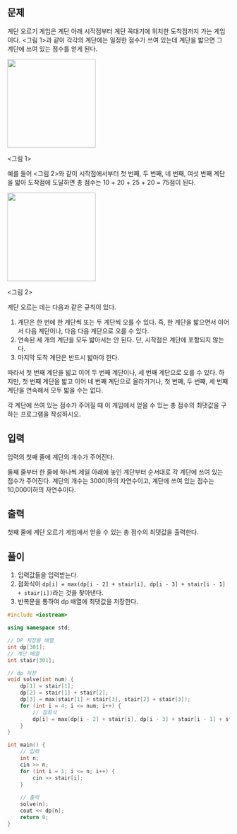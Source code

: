 ## 문제
계단 오르기 게임은 계단 아래 시작점부터 계단 꼭대기에 위치한 도착점까지 가는 게임이다. <그림 1>과 같이 각각의 계단에는 일정한 점수가 쓰여 있는데 계단을 밟으면 그 계단에 쓰여 있는 점수를 얻게 된다.

<img src="https://upload.acmicpc.net/7177ea45-aa8d-4724-b256-7b84832c9b97/-/preview/" height="200"/>

<그림 1>

예를 들어 <그림 2>와 같이 시작점에서부터 첫 번째, 두 번째, 네 번째, 여섯 번째 계단을 밟아 도착점에 도달하면 총 점수는 10 + 20 + 25 + 20 = 75점이 된다.

<img src="https://upload.acmicpc.net/f00b6121-1c25-492e-9bc0-d96377c586b0/-/preview/" height="200"/>

<그림 2>

계단 오르는 데는 다음과 같은 규칙이 있다.

1. 계단은 한 번에 한 계단씩 또는 두 계단씩 오를 수 있다. 즉, 한 계단을 밟으면서 이어서 다음 계단이나, 다음 다음 계단으로 오를 수 있다.
2. 연속된 세 개의 계단을 모두 밟아서는 안 된다. 단, 시작점은 계단에 포함되지 않는다.
3. 마지막 도착 계단은 반드시 밟아야 한다.

따라서 첫 번째 계단을 밟고 이어 두 번째 계단이나, 세 번째 계단으로 오를 수 있다. 하지만, 첫 번째 계단을 밟고 이어 네 번째 계단으로 올라가거나, 첫 번째, 두 번째, 세 번째 계단을 연속해서 모두 밟을 수는 없다.

각 계단에 쓰여 있는 점수가 주어질 때 이 게임에서 얻을 수 있는 총 점수의 최댓값을 구하는 프로그램을 작성하시오.

## 입력
입력의 첫째 줄에 계단의 개수가 주어진다.

둘째 줄부터 한 줄에 하나씩 제일 아래에 놓인 계단부터 순서대로 각 계단에 쓰여 있는 점수가 주어진다. 계단의 개수는 300이하의 자연수이고, 계단에 쓰여 있는 점수는 10,000이하의 자연수이다.

## 출력
첫째 줄에 계단 오르기 게임에서 얻을 수 있는 총 점수의 최댓값을 출력한다.

## 풀이
1. 입력값들을 입력받는다.
2. 점화식이 `dp[i] = max(dp[i - 2] + stair[i], dp[i - 3] + stair[i - 1] + stair[i])`라는 것을 찾아낸다.
3. 반복문을 통하여 dp 배열에 최댓값을 저장한다.

```cpp
#include <iostream>

using namespace std;

// DP 저장용 배열
int dp[301];
// 계단 배열
int stair[301];

// dp 저장
void solve(int num) {
    dp[1] = stair[1];
    dp[2] = stair[1] + stair[2];
    dp[3] = max(stair[1] + stair[3], stair[2] + stair[3]);
    for (int i = 4; i <= num; i++) {
        // 점화식
        dp[i] = max(dp[i - 2] + stair[i], dp[i - 3] + stair[i - 1] + stair[i]);
    }
}

int main() {
    // 입력
    int n;
    cin >> n;
    for (int i = 1; i <= n; i++) {
        cin >> stair[i];
    }
    
    // 출력
    solve(n);
    cout << dp[n];
    return 0;
}
```
